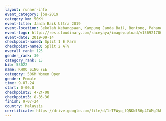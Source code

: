 ```yaml
---
layout: runner-info 
event_category: jbu-2019 
category_km: 50KM 
event-title: Janda Baik Ultra 2019  
event-location: Sekolah Kebangsaan, Kampung Janda Baik, Bentong, Pahang, Malaysia 
event-logo: https://res.cloudinary.com/raceyaya/image/upload/v1569217009/logo/janda-baik_vch1pc.jpg 
event-date: 2019-09-14 
checkpoint-name2: Split 1 E Farm 
checkpoint-name3: Split 2 ATV 
overall_rank: 126
gender_rank: 30
category_rank: 15
bib: 53022
name: KHOO SING YEE
category: 50KM Women Open
gender: Female
time: 9-07-24
start: 0-00.0
checkpoint2: 4-24-08
checkpoint3: 8-33-36
finish: 9-07-24
country: Malaysia
cerrtificate: https-//drive.google.com/file/d/1rTFWyq_fQNKNl56p4IAMgJkByeAHwB7p/view?usp=sharing
---
```


